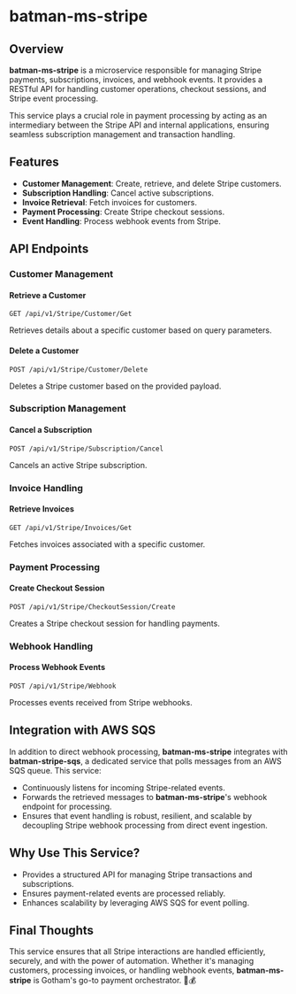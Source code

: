 # batman-ms-stripe

## Overview
**batman-ms-stripe** is a microservice responsible for managing Stripe payments, subscriptions, invoices, and webhook events. It provides a RESTful API for handling customer operations, checkout sessions, and Stripe event processing.

This service plays a crucial role in payment processing by acting as an intermediary between the Stripe API and internal applications, ensuring seamless subscription management and transaction handling.

## Features
- **Customer Management**: Create, retrieve, and delete Stripe customers.
- **Subscription Handling**: Cancel active subscriptions.
- **Invoice Retrieval**: Fetch invoices for customers.
- **Payment Processing**: Create Stripe checkout sessions.
- **Event Handling**: Process webhook events from Stripe.

## API Endpoints

### Customer Management
#### Retrieve a Customer
```http
GET /api/v1/Stripe/Customer/Get
```
Retrieves details about a specific customer based on query parameters.

#### Delete a Customer
```http
POST /api/v1/Stripe/Customer/Delete
```
Deletes a Stripe customer based on the provided payload.

### Subscription Management
#### Cancel a Subscription
```http
POST /api/v1/Stripe/Subscription/Cancel
```
Cancels an active Stripe subscription.

### Invoice Handling
#### Retrieve Invoices
```http
GET /api/v1/Stripe/Invoices/Get
```
Fetches invoices associated with a specific customer.

### Payment Processing
#### Create Checkout Session
```http
POST /api/v1/Stripe/CheckoutSession/Create
```
Creates a Stripe checkout session for handling payments.

### Webhook Handling
#### Process Webhook Events
```http
POST /api/v1/Stripe/Webhook
```
Processes events received from Stripe webhooks.

## Integration with AWS SQS
In addition to direct webhook processing, **batman-ms-stripe** integrates with **batman-stripe-sqs**, a dedicated service that polls messages from an AWS SQS queue. This service:
- Continuously listens for incoming Stripe-related events.
- Forwards the retrieved messages to **batman-ms-stripe**'s webhook endpoint for processing.
- Ensures that event handling is robust, resilient, and scalable by decoupling Stripe webhook processing from direct event ingestion.

## Why Use This Service?
- Provides a structured API for managing Stripe transactions and subscriptions.
- Ensures payment-related events are processed reliably.
- Enhances scalability by leveraging AWS SQS for event polling.

## Final Thoughts
This service ensures that all Stripe interactions are handled efficiently, securely, and with the power of automation. Whether it's managing customers, processing invoices, or handling webhook events, **batman-ms-stripe** is Gotham's go-to payment orchestrator. 🦇💰

